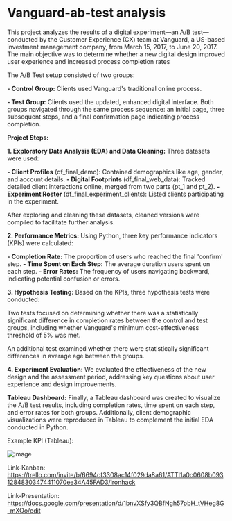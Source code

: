 # Vanguard-ab-test analysis

This project analyzes the results of a digital experiment—an A/B test—conducted by the Customer Experience (CX) team at Vanguard, a US-based investment management company, from March 15, 2017, to June 20, 2017. The main objective was to determine whether a new digital design improved user experience and increased process completion rates

The A/B Test setup consisted of two groups:

**- Control Group:** Clients used Vanguard's traditional online process.

**- Test Group:** Clients used the updated, enhanced digital interface. Both groups navigated through the same process sequence: an initial page, three subsequent steps, and a final confirmation page indicating process completion.


**Project Steps:**

**1. Exploratory Data Analysis (EDA) and Data Cleaning:** Three datasets were used:

**- Client Profiles** (df_final_demo): Contained demographics like age, gender, and account details.
**- Digital Footprints** (df_final_web_data): Tracked detailed client interactions online, merged from two parts (pt_1 and pt_2).
**- Experiment Roster** (df_final_experiment_clients): Listed clients participating in the experiment.

After exploring and cleaning these datasets, cleaned versions were compiled to facilitate further analysis.

**2. Performance Metrics:** Using Python, three key performance indicators (KPIs) were calculated:

**- Completion Rate:** The proportion of users who reached the final 'confirm' step.
**- Time Spent on Each Step:** The average duration users spent on each step.
**- Error Rates:** The frequency of users navigating backward, indicating potential confusion or errors.

**3. Hypothesis Testing:** Based on the KPIs, three hypothesis tests were conducted:

Two tests focused on determining whether there was a statistically significant difference in completion rates between the control and test groups, including whether Vanguard's minimum cost-effectiveness threshold of 5% was met.

An additional test examined whether there were statistically significant differences in average age between the groups.

**4. Experiment Evaluation:** We evaluated the effectiveness of the new design and the assessment period, addressing key questions about user experience and design improvements.

**Tableau Dashboard:** Finally, a Tableau dashboard was created to visualize the A/B test results, including completion rates, time spent on each step, and error rates for both groups. Additionally, client demographic visualizations were reproduced in Tableau to complement the initial EDA conducted in Python.


Example KPI (Tableau):

![image](https://github.com/user-attachments/assets/e800d1d9-1493-4609-8204-23eca736528e)


Link-Kanban: https://trello.com/invite/b/6694cf3308ac14f029da8a61/ATTI1a0c0608b09312848303474411070ee34A45FAD3/ironhack

Link-Presentation: https://docs.google.com/presentation/d/1bnvXSfy3QBfNgh57pbH_tVHeg8G_mXOo/edit
